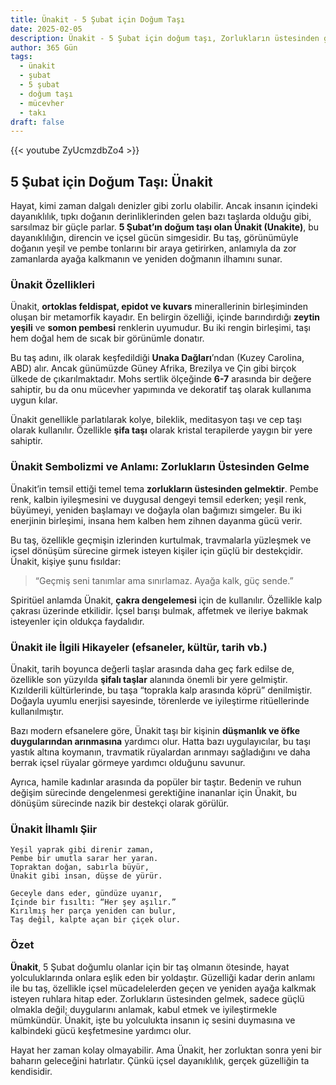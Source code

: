 ```yaml
---
title: Ünakit - 5 Şubat için Doğum Taşı
date: 2025-02-05
description: Ünakit - 5 Şubat için doğum taşı, Zorlukların üstesinden gelme sembolü. Bu özel taşın derin anlamını öğrenin.
author: 365 Gün
tags:
  - ünakit
  - şubat
  - 5 şubat
  - doğum taşı
  - mücevher
  - takı
draft: false
---
```


{{< youtube ZyUcmzdbZo4 >}}

## 5 Şubat için Doğum Taşı: Ünakit

Hayat, kimi zaman dalgalı denizler gibi zorlu olabilir. Ancak insanın içindeki dayanıklılık, tıpkı doğanın derinliklerinden gelen bazı taşlarda olduğu gibi, sarsılmaz bir güçle parlar. **5 Şubat’ın doğum taşı olan Ünakit (Unakite)**, bu dayanıklılığın, direncin ve içsel gücün simgesidir. Bu taş, görünümüyle doğanın yeşil ve pembe tonlarını bir araya getirirken, anlamıyla da zor zamanlarda ayağa kalkmanın ve yeniden doğmanın ilhamını sunar.

### Ünakit Özellikleri

Ünakit, **ortoklas feldispat, epidot ve kuvars** minerallerinin birleşiminden oluşan bir metamorfik kayadır. En belirgin özelliği, içinde barındırdığı **zeytin yeşili** ve **somon pembesi** renklerin uyumudur. Bu iki rengin birleşimi, taşı hem doğal hem de sıcak bir görünümle donatır.

Bu taş adını, ilk olarak keşfedildiği **Unaka Dağları**’ndan (Kuzey Carolina, ABD) alır. Ancak günümüzde Güney Afrika, Brezilya ve Çin gibi birçok ülkede de çıkarılmaktadır. Mohs sertlik ölçeğinde **6-7** arasında bir değere sahiptir, bu da onu mücevher yapımında ve dekoratif taş olarak kullanıma uygun kılar.

Ünakit genellikle parlatılarak kolye, bileklik, meditasyon taşı ve cep taşı olarak kullanılır. Özellikle **şifa taşı** olarak kristal terapilerde yaygın bir yere sahiptir.

### Ünakit Sembolizmi ve Anlamı: Zorlukların Üstesinden Gelme

Ünakit’in temsil ettiği temel tema **zorlukların üstesinden gelmektir**. Pembe renk, kalbin iyileşmesini ve duygusal dengeyi temsil ederken; yeşil renk, büyümeyi, yeniden başlamayı ve doğayla olan bağımızı simgeler. Bu iki enerjinin birleşimi, insana hem kalben hem zihnen dayanma gücü verir.

Bu taş, özellikle geçmişin izlerinden kurtulmak, travmalarla yüzleşmek ve içsel dönüşüm sürecine girmek isteyen kişiler için güçlü bir destekçidir. Ünakit, kişiye şunu fısıldar:

> “Geçmiş seni tanımlar ama sınırlamaz. Ayağa kalk, güç sende.”

Spiritüel anlamda Ünakit, **çakra dengelemesi** için de kullanılır. Özellikle kalp çakrası üzerinde etkilidir. İçsel barışı bulmak, affetmek ve ileriye bakmak isteyenler için oldukça faydalıdır.

### Ünakit ile İlgili Hikayeler (efsaneler, kültür, tarih vb.)

Ünakit, tarih boyunca değerli taşlar arasında daha geç fark edilse de, özellikle son yüzyılda **şifalı taşlar** alanında önemli bir yere gelmiştir. Kızılderili kültürlerinde, bu taşa “toprakla kalp arasında köprü” denilmiştir. Doğayla uyumlu enerjisi sayesinde, törenlerde ve iyileştirme ritüellerinde kullanılmıştır.

Bazı modern efsanelere göre, Ünakit taşı bir kişinin **düşmanlık ve öfke duygularından arınmasına** yardımcı olur. Hatta bazı uygulayıcılar, bu taşı yastık altına koymanın, travmatik rüyalardan arınmayı sağladığını ve daha berrak içsel rüyalar görmeye yardımcı olduğunu savunur.

Ayrıca, hamile kadınlar arasında da popüler bir taştır. Bedenin ve ruhun değişim sürecinde dengelenmesi gerektiğine inananlar için Ünakit, bu dönüşüm sürecinde nazik bir destekçi olarak görülür.

### Ünakit İlhamlı Şiir

```
Yeşil yaprak gibi direnir zaman,
Pembe bir umutla sarar her yaran.
Topraktan doğan, sabırla büyür,
Ünakit gibi insan, düşse de yürür.

Geceyle dans eder, gündüze uyanır,
İçinde bir fısıltı: “Her şey aşılır.”
Kırılmış her parça yeniden can bulur,
Taş değil, kalpte açan bir çiçek olur.
```

### Özet

**Ünakit**, 5 Şubat doğumlu olanlar için bir taş olmanın ötesinde, hayat yolculuklarında onlara eşlik eden bir yoldaştır. Güzelliği kadar derin anlamı ile bu taş, özellikle içsel mücadelelerden geçen ve yeniden ayağa kalkmak isteyen ruhlara hitap eder. Zorlukların üstesinden gelmek, sadece güçlü olmakla değil; duygularını anlamak, kabul etmek ve iyileştirmekle mümkündür. Ünakit, işte bu yolculukta insanın iç sesini duymasına ve kalbindeki gücü keşfetmesine yardımcı olur.

Hayat her zaman kolay olmayabilir. Ama Ünakit, her zorluktan sonra yeni bir baharın geleceğini hatırlatır. Çünkü içsel dayanıklılık, gerçek güzelliğin ta kendisidir.